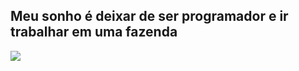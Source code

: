## Meu sonho é deixar de ser programador e ir trabalhar em uma fazenda

![](https://f.feridinha.com/ON6hV.png)
